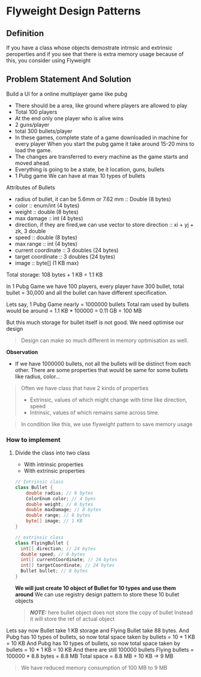 # Flyweight Design Patterns


## Definition
If you have a class whose objects demostrate intrnsic and extrinsic peroperties 
and if you see that there is extra memory usage because of this, you consider using Flyweight

## Problem Statement And Solution

Build a UI for a online multiplayer game like pubg
- There should be a area, like ground where players are allowed to play
- Total 100 players
- At the end only one player who is alive wins
- 2 guns/player
- total 300 bullets/player
- In these games, complete state of a game downloaded in machine for every player
  When you start the pubg game it take around 15-20 mins to load the game. 
- The changes are transferred to every machine as the game starts and moved ahead.
- Everything is going to be a state, be it location, guns, bullets
- 1 Pubg game We can have at max 10 types of bullets

Attributes of Bullets
- radius of bullet, it can be 5.6mm or 7.62 mm :: Double (8 bytes)
- color :: enum/int (4 bytes) 
- weight :: double (8 bytes)
- max damage :: int (4 bytes)
- direction, if they are fired,we can use vector to store direction :: xi + yj + zk, 3 double
- speed :: double (8 bytes)
- max range :: int (4 bytes)
- current coordinate :: 3 doubles (24 bytes)
- target coordinate :: 3 doubles (24 bytes)
- image :: byte[] (1 KB max)

Total storage: 108 bytes + 1 KB = 1.1 KB

In 1 Pubg Game we have 100 players, every player have 300 bullet, total bullet = 30,000
and all the bullet can have different specification.

Lets say, 1 Pubg Game nearly = 1000000 bullets
Total ram used by bullets would be around = 1.1 KB * 100000 = 0.11 GB = 100 MB 

But this much storage for bullet itself is not good. We need optimise our design

> Design can make so much different in memory optimisation as well.

**Observation**
- If we have 1000000 bullets, not all the bullets will be distinct from each other.
  There are some properties that would be same for some bullets like radius, color...


> Often we have class that have 2 kinds of properties
> - Extrinsic, values of which might change with time like direction, speed
> - Intrinsic, values of which remains same across time.

> In condition like this, we use flyweight pattern to save memory usage


### How to implement 
1. Divide the class into two class 
   - With intrinsic properties
   - With extrinsic properties
   
    ```java
    // Intrinsic class
    class Bullet {
        double radius; // 8 bytes
        ColorEnum color; // 4 byes
        double weight; // 8 bytes
        double maxDamage; // 8 bytes
        double range; // 8 bytes
        byte[] image; // 1 KB
    }
    
    // extrinsic class
    class FlyingBullet {
      int[] direction; // 24 bytes
      double speed; // 8 bytes
      int[] currentCoordinate; // 24 bytes
      int[] targetCoordinate; // 24 bytes
      Bullet bullet; // 8 bytes
    }
    ```
   **We will just create 10 object of Bullet for 10 types and use them around**
   We can use registry design pattern to store these 10 bullet objects
   > **_NOTE:_**  here bullet object does not store the copy of bullet 
   > Instead it will store the ref of actual object
   
Lets say now Bullet take 1 KB storage and Flying Bullet take 88 bytes. 
And Pubg has 10 types of bullets, so now total space taken by bullets = 10 * 1 KB = 10 KB
And Pubg has 10 types of bullets, so now total space taken by bullets = 10 * 1 KB = 10 KB
And there are still 100000 bullets Flying bullets = 100000 * 8.8 bytes = 8.8 MB
Total space = 8.8 MB + 10 KB -> 9 MB

> We have reduced memory consumption of 100 MB to 9 MB



